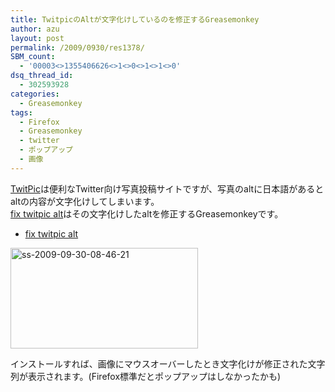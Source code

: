 ```yaml
---
title: TwitpicのAltが文字化けしているのを修正するGreasemonkey
author: azu
layout: post
permalink: /2009/0930/res1378/
SBM_count:
  - '00003<>1355406626<>1<>0<>1<>1<>0'
dsq_thread_id:
  - 302593928
categories:
  - Greasemonkey
tags:
  - Firefox
  - Greasemonkey
  - twitter
  - ポップアップ
  - 画像
---
```

[TwitPic][1]は便利なTwitter向け写真投稿サイトですが、写真のaltに日本語があるとaltの内容が文字化けしてしまいます。  
[fix twitpic alt][2]はその文字化けしたaltを修正するGreasemonkeyです。

*   [fix twitpic alt][2]

[<img class="alignnone size-medium wp-image-1379" title="ss-2009-09-30-08-46-21" src="http://efcl.infol/wp-content/uploads/2009/09/ss-2009-09-30-08-46-21-300x161.png" alt="ss-2009-09-30-08-46-21" width="300" height="161" />][3]

インストールすれば、画像にマウスオーバーしたとき文字化けが修正された文字列が表示されます。(Firefox標準だとポップアップはしなかったかも)

 [1]: http://twitpic.com/
 [2]: http://userscripts.org/scripts/show/58834
 [3]: http://efcl.infol/wp-content/uploads/2009/09/ss-2009-09-30-08-46-21.png